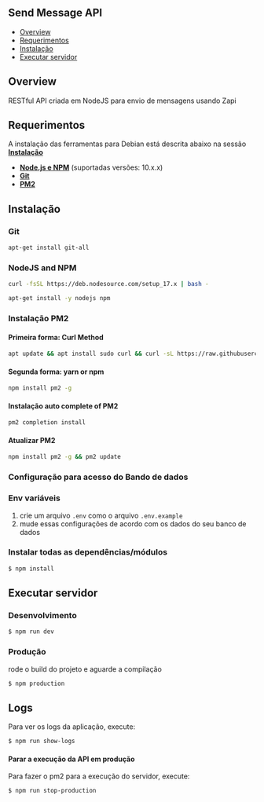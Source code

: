 ## Send Message API
- [Overview](#overview)
- [Requerimentos](#requerimentos)
- [Instalação](#instalação)
- [Executar servidor](#executar-servidor)

## Overview

RESTful API criada em NodeJS para envio de mensagens usando Zapi

## Requerimentos

A instalação das ferramentas para Debian está descrita abaixo na sessão **[Instalação](#instalação)**

- **[Node.js e NPM](https://www.nodejs.org/)** (suportadas versões: 10.x.x)
- **[Git](https://git-scm.com/)**
- **[PM2](https://pm2.io/docs/plus/overview/)**

## Instalação

### Git
```bash
apt-get install git-all
```

### NodeJS and NPM
```bash
curl -fsSL https://deb.nodesource.com/setup_17.x | bash -
```
```bash
apt-get install -y nodejs npm
```

### Instalação PM2

#### Primeira forma: Curl Method
```bash
apt update && apt install sudo curl && curl -sL https://raw.githubusercontent.com/Unitech/pm2/master/packager/setup.deb.sh | sudo -E bash -
```

#### Segunda forma: yarn or npm
```bash
npm install pm2 -g
```

#### Instalação auto complete of PM2
```bash
pm2 completion install
```

#### Atualizar PM2
```bash
npm install pm2 -g && pm2 update
```

### Configuração para acesso do Bando de dados

### Env variáveis
1. crie um arquivo `.env` como o arquivo `.env.example`
2. mude essas configurações de acordo com os dados do seu banco de dados

### Instalar todas as dependências/módulos
```bash
$ npm install 
```

## Executar servidor

### Desenvolvimento
```bash
$ npm run dev
```

### Produção

rode o build do projeto e aguarde a compilação
```bash
$ npm production
```

## Logs

Para ver os logs da aplicação, execute:
```bash
$ npm run show-logs
```

#### Parar a execução da API em produção
Para fazer o pm2 para a execução do servidor, execute:
```bash
$ npm run stop-production
```